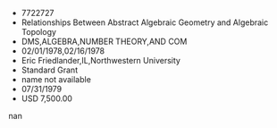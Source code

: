 
* 7722727
* Relationships Between Abstract Algebraic Geometry and Algebraic Topology
* DMS,ALGEBRA,NUMBER THEORY,AND COM
* 02/01/1978,02/16/1978
* Eric Friedlander,IL,Northwestern University
* Standard Grant
*   name not available
* 07/31/1979
* USD 7,500.00

nan
